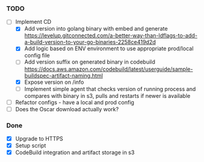 ### TODO
* [ ] Implement CD
  * [x] Add version into golang binary with embed and generate https://levelup.gitconnected.com/a-better-way-than-ldflags-to-add-a-build-version-to-your-go-binaries-2258ce419d2d
  * [x] Add logic based on ENV environment to use appropriate prod/local config
    file
  * [ ] Add version suffix on generated binary in codebuild https://docs.aws.amazon.com/codebuild/latest/userguide/sample-buildspec-artifact-naming.html
  * [x] Expose version on /info
  * [ ] Implement simple agent that checks version of running process and
    compares with binary in s3, pulls and restarts if newer is available
* [ ] Refactor configs - have a local and prod config
* [ ] Does the Oscar download actually work?

### Done
* [x] Upgrade to HTTPS
* [x] Setup script
* [x] CodeBuild integration and artifact storage in s3
